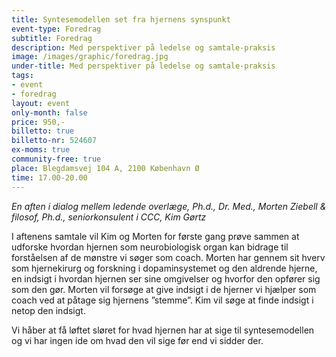 ```yaml
---
title: Syntesemodellen set fra hjernens synspunkt
event-type: Foredrag
subtitle: Foredrag
description: Med perspektiver på ledelse og samtale-praksis
image: /images/graphic/foredrag.jpg
under-title: Med perspektiver på ledelse og samtale-praksis
tags:
- event
- foredrag
layout: event
only-month: false
price: 950,-
billetto: true
billetto-nr: 524607
ex-moms: true
community-free: true
place: Blegdamsvej 104 A, 2100 København Ø
time: 17.00-20.00
---
```



*En aften i dialog mellem ledende overlæge, Ph.d., Dr. Med., Morten Ziebell & filosof, Ph.d., seniorkonsulent i CCC, Kim Gørtz*

I aftenens samtale vil Kim og Morten for første gang prøve sammen at udforske hvordan hjernen som neurobiologisk organ kan bidrage til forståelsen af de mønstre vi søger som coach. Morten har gennem sit hverv som hjernekirurg og forskning i dopaminsystemet og den aldrende hjerne, en indsigt i hvordan hjernen ser sine omgivelser og hvorfor den opfører sig som den gør. Morten vil forsøge at give indsigt i de hjerner vi hjælper som coach ved at påtage sig hjernens ”stemme”. Kim vil søge at finde indsigt i netop den indsigt.

 

Vi håber at få løftet sløret  for hvad hjernen har at sige til syntesemodellen og vi har ingen ide om hvad den vil sige før end vi sidder der.